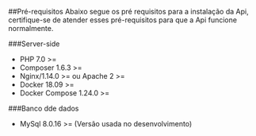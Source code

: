 ##Pré-requisitos
Abaixo segue os pré requisitos para a instalação da Api, certifique-se de atender esses pré-requisitos para 
que a Api funcione normalmente.

###Server-side
- PHP 7.0 >=
- Composer 1.6.3 >=
- Nginx/1.14.0 >= ou Apache 2 >=
- Docker 18.09 >=
- Docker Compose 1.24.0 >=

###Banco dde dados
- MySql 8.0.16 >= (Versão usada no desenvolvimento) 
